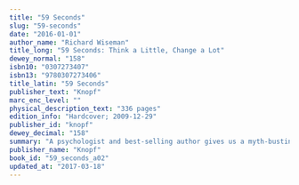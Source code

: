 ```yaml
---
title: "59 Seconds"
slug: "59-seconds"
date: "2016-01-01"
author_name: "Richard Wiseman"
title_long: "59 Seconds: Think a Little, Change a Lot"
dewey_normal: "158"
isbn10: "0307273407"
isbn13: "9780307273406"
title_latin: "59 Seconds"
publisher_text: "Knopf"
marc_enc_level: ""
physical_description_text: "336 pages"
edition_info: "Hardcover; 2009-12-29"
publisher_id: "knopf"
dewey_decimal: "158"
summary: "A psychologist and best-selling author gives us a myth-busting response to the self-help movement, with tips and tricks to improve your life that come straight from the scientific community.Richard Wiseman has been troubled by the realization that the self-help industry often promotes exercises that destroy motivation, damage relationships, and reduce creativity: the opposite of everything it promises. Now, in 59 Seconds, he fights back, bringing together the diverse scientific advice that can help you change your life in under a minute, and guides you toward becoming more decisive, more imaginative, more engaged, and altogether more happy.From mood to memory, persuasion to procrastination, resilience to relationships, Wiseman outlines the research supporting the new science of �rapid change� and, with clarity and infectious enthusiasm, describes how these quirky, sometimes counterintuitive techniques can be effortlessly incorporated into your everyday life. Or, as he likes to say: �Think a little, change a lot.�"
publisher_name: "Knopf"
book_id: "59_seconds_a02"
updated_at: "2017-03-18"
---
```


